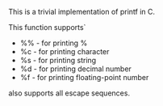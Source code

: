 This is a trivial implementation of printf in C.

This function supports`

- %% - for printing %
- %c - for printing character
- %s - for printing string
- %d - for printing decimal number
- %f - for printing floating-point number

also supports all escape sequences.
